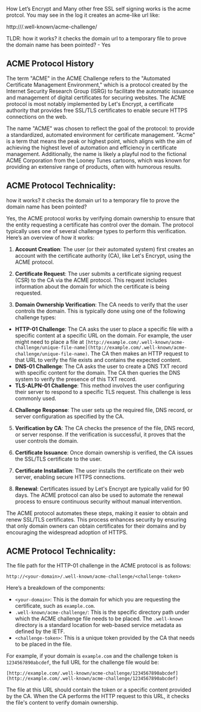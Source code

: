 

How Let’s Encrypt and Many other free SSL self signing works is the acme protcol. You may see in the log it creates an acme-like url like:  

http://<your-domain>/.well-known/acme-challenge/<challenge-token>  


TLDR: how it works? it checks the domain url to a temporary file to prove the domain name has been pointed? - Yes


## ACME Protocol History

The term "ACME" in the ACME Challenge refers to the "Automated Certificate Management Environment," which is a protocol created by the Internet Security Research Group (ISRG) to facilitate the automatic issuance and management of digital certificates for securing websites. The ACME protocol is most notably implemented by Let's Encrypt, a certificate authority that provides free SSL/TLS certificates to enable secure HTTPS connections on the web.

  

The name "ACME" was chosen to reflect the goal of the protocol: to provide a standardized, automated environment for certificate management. "Acme" is a term that means the peak or highest point, which aligns with the aim of achieving the highest level of automation and efficiency in certificate management. Additionally, the name is likely a playful nod to the fictional ACME Corporation from the Looney Tunes cartoons, which was known for providing an extensive range of products, often with humorous results.

  

## ACME Protocol Technicality:

how it works? it checks the domain url to a temporary file to prove the domain name has been pointed?  

  

Yes, the ACME protocol works by verifying domain ownership to ensure that the entity requesting a certificate has control over the domain. The protocol typically uses one of several challenge types to perform this verification. Here’s an overview of how it works:  
  
1. **Account Creation**: The user (or their automated system) first creates an account with the certificate authority (CA), like Let's Encrypt, using the ACME protocol.  
  
2. **Certificate Request**: The user submits a certificate signing request (CSR) to the CA via the ACME protocol. This request includes information about the domain for which the certificate is being requested.  
  
3. **Domain Ownership Verification**: The CA needs to verify that the user controls the domain. This is typically done using one of the following challenge types:  
- **HTTP-01 Challenge**: The CA asks the user to place a specific file with a specific content at a specific URL on the domain. For example, the user might need to place a file at `[http://example.com/.well-known/acme-challenge/unique-file-name](http://example.com/.well-known/acme-challenge/unique-file-name)`. The CA then makes an HTTP request to that URL to verify the file exists and contains the expected content.  
- **DNS-01 Challenge**: The CA asks the user to create a DNS TXT record with specific content for the domain. The CA then queries the DNS system to verify the presence of this TXT record.  
- **TLS-ALPN-01 Challenge**: This method involves the user configuring their server to respond to a specific TLS request. This challenge is less commonly used.  
  
4. **Challenge Response**: The user sets up the required file, DNS record, or server configuration as specified by the CA.  
  
5. **Verification by CA**: The CA checks the presence of the file, DNS record, or server response. If the verification is successful, it proves that the user controls the domain.  
  
6. **Certificate Issuance**: Once domain ownership is verified, the CA issues the SSL/TLS certificate to the user.  
  
7. **Certificate Installation**: The user installs the certificate on their web server, enabling secure HTTPS connections.  
  
8. **Renewal**: Certificates issued by Let's Encrypt are typically valid for 90 days. The ACME protocol can also be used to automate the renewal process to ensure continuous security without manual intervention.  
  
The ACME protocol automates these steps, making it easier to obtain and renew SSL/TLS certificates. This process enhances security by ensuring that only domain owners can obtain certificates for their domains and by encouraging the widespread adoption of HTTPS.  

  

## ACME Protocol Technicality:

The file path for the HTTP-01 challenge in the ACME protocol is as follows:  
  
```  
http://<your-domain>/.well-known/acme-challenge/<challenge-token>  
```  
  
Here’s a breakdown of the components:  
  
- `<your-domain>`: This is the domain for which you are requesting the certificate, such as `example.com`.  
- `.well-known/acme-challenge/`: This is the specific directory path under which the ACME challenge file needs to be placed. The `.well-known` directory is a standard location for web-based service metadata as defined by the IETF.  
- `<challenge-token>`: This is a unique token provided by the CA that needs to be placed in the file.  
  
For example, if your domain is `example.com` and the challenge token is `1234567890abcdef`, the full URL for the challenge file would be:  
  
```  
[http://example.com/.well-known/acme-challenge/1234567890abcdef](http://example.com/.well-known/acme-challenge/1234567890abcdef)  
```  
  
The file at this URL should contain the token or a specific content provided by the CA. When the CA performs the HTTP request to this URL, it checks the file's content to verify domain ownership.